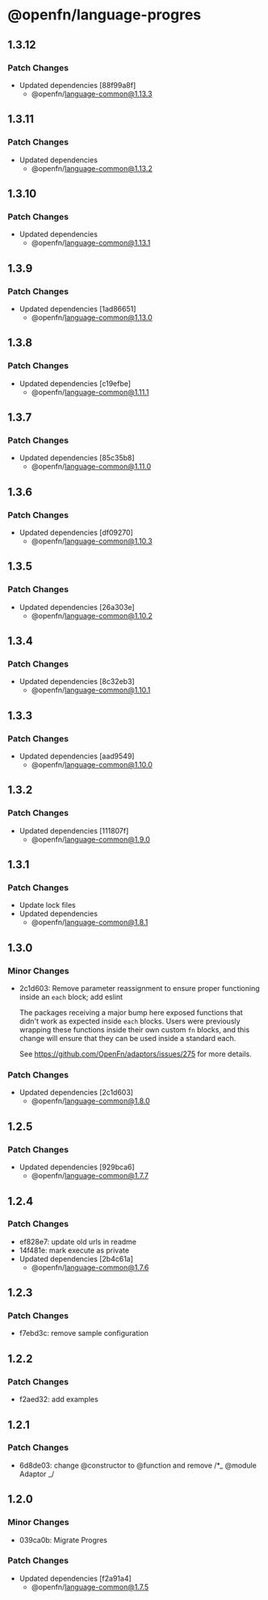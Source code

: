 # @openfn/language-progres

## 1.3.12

### Patch Changes

- Updated dependencies [88f99a8f]
  - @openfn/language-common@1.13.3

## 1.3.11

### Patch Changes

- Updated dependencies
  - @openfn/language-common@1.13.2

## 1.3.10

### Patch Changes

- Updated dependencies
  - @openfn/language-common@1.13.1

## 1.3.9

### Patch Changes

- Updated dependencies [1ad86651]
  - @openfn/language-common@1.13.0

## 1.3.8

### Patch Changes

- Updated dependencies [c19efbe]
  - @openfn/language-common@1.11.1

## 1.3.7

### Patch Changes

- Updated dependencies [85c35b8]
  - @openfn/language-common@1.11.0

## 1.3.6

### Patch Changes

- Updated dependencies [df09270]
  - @openfn/language-common@1.10.3

## 1.3.5

### Patch Changes

- Updated dependencies [26a303e]
  - @openfn/language-common@1.10.2

## 1.3.4

### Patch Changes

- Updated dependencies [8c32eb3]
  - @openfn/language-common@1.10.1

## 1.3.3

### Patch Changes

- Updated dependencies [aad9549]
  - @openfn/language-common@1.10.0

## 1.3.2

### Patch Changes

- Updated dependencies [111807f]
  - @openfn/language-common@1.9.0

## 1.3.1

### Patch Changes

- Update lock files
- Updated dependencies
  - @openfn/language-common@1.8.1

## 1.3.0

### Minor Changes

- 2c1d603: Remove parameter reassignment to ensure proper functioning inside an
  `each` block; add eslint

  The packages receiving a major bump here exposed functions that didn't work as
  expected inside `each` blocks. Users were previously wrapping these functions
  inside their own custom `fn` blocks, and this change will ensure that they can
  be used inside a standard each.

  See https://github.com/OpenFn/adaptors/issues/275 for more details.

### Patch Changes

- Updated dependencies [2c1d603]
  - @openfn/language-common@1.8.0

## 1.2.5

### Patch Changes

- Updated dependencies [929bca6]
  - @openfn/language-common@1.7.7

## 1.2.4

### Patch Changes

- ef828e7: update old urls in readme
- 14f481e: mark execute as private
- Updated dependencies [2b4c61a]
  - @openfn/language-common@1.7.6

## 1.2.3

### Patch Changes

- f7ebd3c: remove sample configuration

## 1.2.2

### Patch Changes

- f2aed32: add examples

## 1.2.1

### Patch Changes

- 6d8de03: change @constructor to @function and remove /\*_ @module Adaptor _/

## 1.2.0

### Minor Changes

- 039ca0b: Migrate Progres

### Patch Changes

- Updated dependencies [f2a91a4]
  - @openfn/language-common@1.7.5
